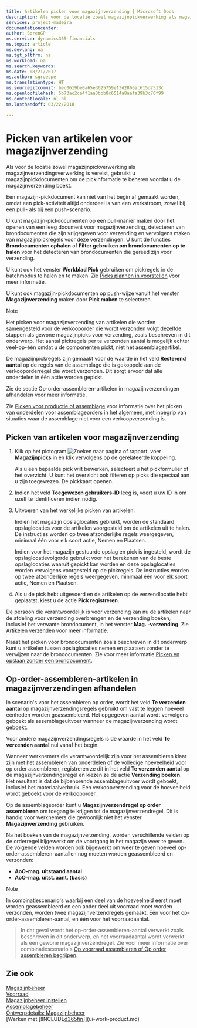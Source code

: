 ```yaml
---
title: Artikelen picken voor magazijnverzending | Microsoft Docs
description: Als voor de locatie zowel magazijnpickverwerking als magazijnverzendingsverwerking is vereist, gebruikt u magazijnpickdocumenten om de pickinformatie te beheren voordat u de magazijnverzending boekt.
services: project-madeira
documentationcenter: 
author: SorenGP
ms.service: dynamics365-financials
ms.topic: article
ms.devlang: na
ms.tgt_pltfrm: na
ms.workload: na
ms.search.keywords: 
ms.date: 08/21/2017
ms.author: sgroespe
ms.translationtype: HT
ms.sourcegitcommit: bec0619be0a65e3625759e13d2866ac615d7513c
ms.openlocfilehash: 5b73ac2ca4f1aa3bbb8c6514a8aafa39b3c76f99
ms.contentlocale: nl-nl
ms.lasthandoff: 03/22/2018

---
```

# <a name="pick-items-for-warehouse-shipment"></a>Picken van artikelen voor magazijnverzending
Als voor de locatie zowel magazijnpickverwerking als magazijnverzendingsverwerking is vereist, gebruikt u magazijnpickdocumenten om de pickinformatie te beheren voordat u de magazijnverzending boekt.  

Een magazijn-pickdocument kan niet van het begin af gemaakt worden, omdat een pick-activiteit altijd onderdeel is van een werkstroom, zowel bij een pull- als bij een push-scenario.  

U kunt magazijn-pickdocumenten op een pull-manier maken door het openen van een leeg document voor magazijnverzending, detecteren van brondocumenten die zijn vrijgegeven voor verzending en vervolgens maken van magazijnpickregels voor deze verzendingen. U kunt de functies **Brondocumenten ophalen** of **Filter gebruiken om brondocumenten op te halen** voor het detecteren van brondocumenten die gereed zijn voor verzending.

U kunt ook het venster **Werkblad Pick** gebruiken om pickregels in de batchmodus te halen en te maken. Zie [Picks plannen in voorstellen](warehouse-how-to-plan-picks-in-worksheets.md) voor meer informatie.  

U kunt ook magazijn-pickdocumenten op push-wijze vanuit het venster **Magazijnverzending** maken door **Pick maken** te selecteren.  

> [!NOTE]  
>  Het picken voor magazijnverzending van artikelen die worden samengesteld voor de verkooporder die wordt verzonden volgt dezelfde stappen als gewone magazijnpicks voor verzending, zoals beschreven in dit onderwerp. Het aantal pickregels per te verzenden aantal is mogelijk echter veel-op-één omdat u de componenten pickt, niet het assemblageartikel.  
>   
>  De magazijnpickregels zijn gemaakt voor de waarde in het veld **Resterend aantal** op de regels van de assemblage die is gekoppeld aan de verkooporderregel die wordt verzonden. Dit zorgt ervoor dat alle onderdelen in één actie worden gepickt.  
>   
>  Zie de sectie Op-order-assembleren-artikelen in magazijnverzendingen afhandelen voor meer informatie.  
>   
>  Zie [Picken voor productie of assemblage](warehouse-how-to-pick-for-production.md) voor informatie over het picken van onderdelen voor assemblageorders in het algemeen, met inbegrip van situaties waar de assemblage niet voor een verkoopverzending is.  

## <a name="to-pick-items-for-warehouse-shipment"></a>Picken van artikelen voor magazijnverzending  
1.  Klik op het pictogram ![Zoeken naar pagina of rapport](media/ui-search/search_small.png "pictogram Zoeken naar pagina of rapport"), voer **Magazijnpicks** in en klik vervolgens op de gerelateerde koppeling.  

    Als u een bepaalde pick wilt bewerken, selecteert u het pickformulier of het overzicht. U kunt het overzicht ook filteren op picks die speciaal aan u zijn toegewezen. De pickkaart openen.  
2.  Indien het veld **Toegewezen gebruikers-ID** leeg is, voert u uw ID in om uzelf te identificeren indien nodig.  
3.  Uitvoeren van het werkelijke picken van artikelen.  

    Indien het magazijn opslaglocaties gebruikt, worden de standaard opslaglocaties voor de artikelen voorgesteld om de artikelen uit te halen. De instructies worden op twee afzonderlijke regels weergegeven, minimaal één voor elk soort actie, Nemen en Plaatsen.  

    Indien voor het magazijn gestuurde opslag en pick is ingesteld, wordt de opslaglocatievolgorde gebruikt voor het berekenen van de beste opslaglocaties waaruit gepickt kan worden en deze opslaglocaties worden vervolgens voorgesteld op de pickregels. De instructies worden op twee afzonderlijke regels weergegeven, minimaal één voor elk soort actie, Nemen en Plaatsen.  

4.  Als u de pick hebt uitgevoerd en de artikelen op de verzendlocatie hebt geplaatst, kiest u de actie **Pick registreren**.  

De persoon die verantwoordelijk is voor verzending kan nu de artikelen naar de afdeling voor verzending overbrengen en de verzending boeken, inclusief het verwante brondocument, in het venster **Mag. -verzending**. Zie [Artikelen verzenden](warehouse-how-ship-items.md) voor meer informatie.   

Naast het picken voor brondocumenten zoals beschreven in dit onderwerp kunt u artikelen tussen opslaglocaties nemen en plaatsen zonder te verwijzen naar de brondocumenten. Zie voor meer informatie [Picken en opslaan zonder een brondocument](warehouse-how-to-create-put-aways-from-internal-put-aways.md).  

## <a name="handling-assemble-to-order-items-in-warehouse-shipments"></a>Op-order-assembleren-artikelen in magazijnverzendingen afhandelen
In scenario's voor het assembleren op order, wordt het veld **Te verzenden aantal** op magazijnverzendingsregels gebruikt om vast te leggen hoeveel eenheden worden geassembleerd. Het opgegeven aantal wordt vervolgens geboekt als assemblageuitvoer wanneer de magazijnverzending wordt geboekt.

Voor andere magazijnverzendingsregels is de waarde in het veld **Te verzenden aantal** nul vanaf het begin.

Wanneer werknemers die verantwoordelijk zijn voor het assembleren klaar zijn met het assembleren van onderdelen of de volledige hoeveelheid voor op order assembleren, registreren ze dit in het veld **Te verzenden aantal** op de magazijnverzendingsregel en kiezen ze de actie **Verzending boeken**. Het resultaat is dat de bijbehorende assemblageuitvoer wordt geboekt, inclusief het materiaalverbruik. Een verkoopverzending voor de hoeveelheid wordt geboekt voor de verkooporder.

Op de assemblageorder kunt u **Magazijnverzendregel op order assembleren** om toegang te krijgen tot de magazijnverzendregel. Dit is handig voor werknemers die gewoonlijk niet het venster **Magazijnverzending** gebruiken.

Na het boeken van de magazijnverzending, worden verschillende velden op de orderregel bijgewerkt om de voortgang in het magazijn weer te geven. De volgende velden worden ook bijgewerkt om weer te geven hoeveel op-order-assembleren-aantallen nog moeten worden geassembleerd en verzonden:

- **AoO-mag. uitstaand aantal**
- **AoO-mag. uitst. aant. (basis)**

> [!NOTE]
> In combinatiescenario's waarbij een deel van de hoeveelheid eerst moet worden geassembleerd en een ander deel uit voorraad moet worden verzonden, worden twee magazijnverzendregels gemaakt. Eén voor het op-order-assembleren-aantal, en één voor het voorraadaantal.

> In dat geval wordt het op-order-assembleren-aantal verwerkt zoals beschreven in dit onderwerp, en het voorraadaantal wordt verwerkt als een gewone magazijnverzendregel. Zie voor meer informatie over combinatiescenario's [Op voorraad assembleren of Op order assembleren begrijpen](assembly-assemble-to-order-or-assemble-to-stock.md).

## <a name="see-also"></a>Zie ook  
[Magazijnbeheer](warehouse-manage-warehouse.md)  
[Voorraad](inventory-manage-inventory.md)  
[Magazijnbeheer instellen](warehouse-setup-warehouse.md)     
[Assemblagebeheer](assembly-assemble-items.md)    
[Ontwerpdetails: Magazijnbeheer](design-details-warehouse-management.md)  
[Werken met [!INCLUDE[d365fin](includes/d365fin_md.md)]](ui-work-product.md)

